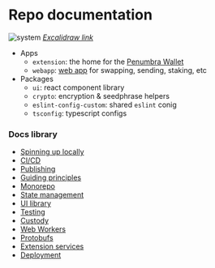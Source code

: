 # Repo documentation

![system](https://github.com/penumbra-zone/web/assets/16624263/c273c05b-b0dd-4c17-b7f2-9900f9a7e1ae)
[_Excalidraw link_](https://excalidraw.com/#json=eAApmN0yOEsOSdUGRZloA,EJLimZ0S7aHdSaD9qZcW9g)

- Apps
  - `extension`: the home for the [Penumbra Wallet](https://chrome.google.com/webstore/detail/penumbra-wallet/lkpmkhpnhknhmibgnmmhdhgdilepfghe)
  - `webapp`: [web app](https://app.testnet.penumbra.zone/) for swapping, sending, staking, etc
- Packages
  - `ui`: react component library
  - `crypto`: encryption & seedphrase helpers
  - `eslint-config-custom`: shared `eslint` conig
  - `tsconfig`: typescript configs

### Docs library

- [Spinning up locally](spinning-up-locally.md)
- [CI/CD](ci-cd.md)
- [Publishing](publishing.md)
- [Guiding principles](guiding-principles.md)
- [Monorepo](monorepo.md)
- [State management](state-management.md)
- [UI library](ui-library.md)
- [Testing](testing.md)
- [Custody](custody.md)
- [Web Workers](web-workers.md)
- [Protobufs](protobufs.md)
- [Extension services](extension-services.md)
- [Deployment](deployment.md)
